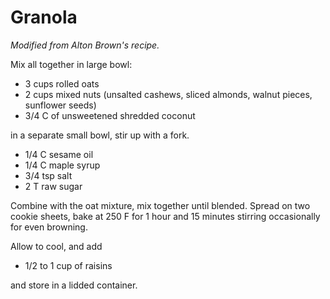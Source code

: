 # Granola

*Modified from Alton Brown's recipe.*

Mix all together in large bowl: 

+ 3 cups rolled oats 
+ 2 cups mixed nuts (unsalted cashews, sliced almonds, walnut pieces, sunflower seeds) 
+ 3/4 C of unsweetened shredded coconut 

in a separate small bowl, stir up with a fork. 

+ 1/4 C sesame oil 
+ 1/4 C maple syrup 
+ 3/4 tsp salt 
+ 2 T raw sugar

Combine with the oat mixture, mix together until blended. Spread on two cookie sheets, bake at 250 F for 1 hour and 15 minutes stirring occasionally for even browning.

Allow to cool, and add 

+ 1/2 to 1 cup of raisins 

and store in a lidded container. 

